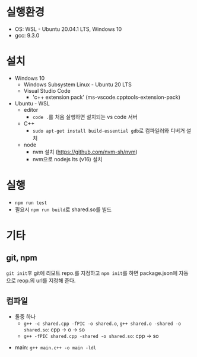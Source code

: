 # 실행환경
+ OS: WSL - Ubuntu 20.04.1 LTS, Windows 10
+ gcc: 9.3.0

# 설치
+ Windows 10
  - Windows Subsystem Linux - Ubuntu 20 LTS
  - Visual Studio Code
    - 'c++ extension pack' (ms-vscode.cpptools-extension-pack)  
+ Ubuntu - WSL
  - editor
    - `code .`를 처음 실행하면 설치되는 vs code 서버  
  - C++
    - `sudo apt-get install build-essential gdb`로 컴파일러와 디버거 설치  
  - node
    - nvm 설치 (https://github.com/nvm-sh/nvm)
    - nvm으로 nodejs lts (v16) 설치  

# 실행
+ `npm run test`
+ 필요시 `npm run build`로 shared.so를 빌드

# 기타

## git, npm
`git init`후 git에 리모트 repo.를 지정하고 `npm init`를 하면 package.json에 자동으로 reop.의 url를 지정해 준다.

## 컴파일
- 둘중 하나
  + `g++ -c shared.cpp -fPIC -o shared.o`, `g++ shared.o -shared -o shared.so`: cpp -> o -> so
  + `g++ -fPIC shared.cpp -shared -o shared.so`: cpp -> so
+ main: `g++ main.c++ -o main -ldl`  
